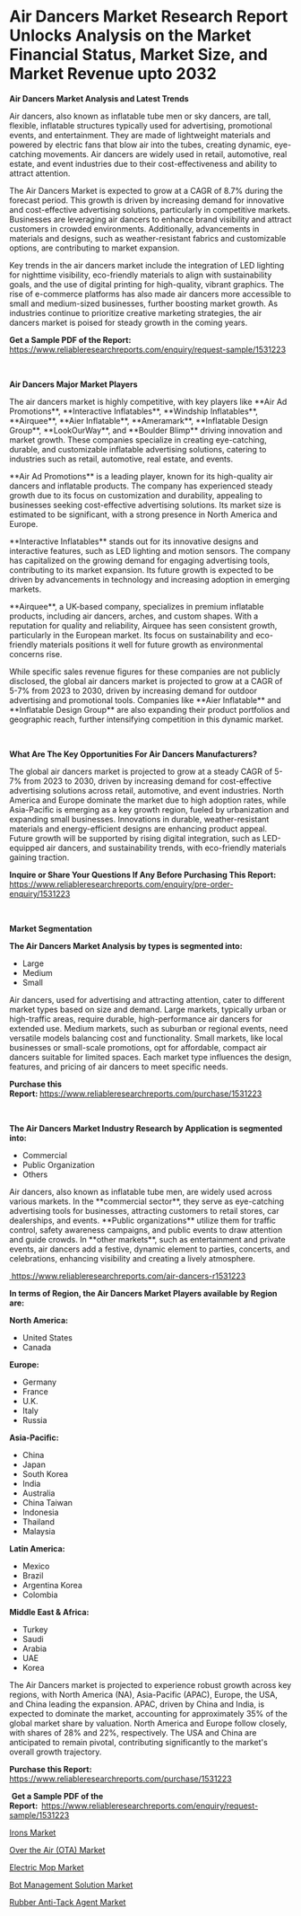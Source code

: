 <p><h1>Air Dancers Market Research Report Unlocks Analysis on the Market Financial Status, Market Size, and Market Revenue upto 2032</h1></p><p><strong>Air Dancers Market Analysis and Latest Trends</strong></p>
<p><p>Air dancers, also known as inflatable tube men or sky dancers, are tall, flexible, inflatable structures typically used for advertising, promotional events, and entertainment. They are made of lightweight materials and powered by electric fans that blow air into the tubes, creating dynamic, eye-catching movements. Air dancers are widely used in retail, automotive, real estate, and event industries due to their cost-effectiveness and ability to attract attention.</p><p>The Air Dancers Market is expected to grow at a CAGR of 8.7% during the forecast period. This growth is driven by increasing demand for innovative and cost-effective advertising solutions, particularly in competitive markets. Businesses are leveraging air dancers to enhance brand visibility and attract customers in crowded environments. Additionally, advancements in materials and designs, such as weather-resistant fabrics and customizable options, are contributing to market expansion.</p><p>Key trends in the air dancers market include the integration of LED lighting for nighttime visibility, eco-friendly materials to align with sustainability goals, and the use of digital printing for high-quality, vibrant graphics. The rise of e-commerce platforms has also made air dancers more accessible to small and medium-sized businesses, further boosting market growth. As industries continue to prioritize creative marketing strategies, the air dancers market is poised for steady growth in the coming years.</p></p>
<p><strong>Get a Sample PDF of the Report:&nbsp;</strong> <a href="https://www.reliableresearchreports.com/enquiry/request-sample/1531223?utm_campaign=2175&utm_medium=2&utm_source=Github&utm_content=ia&utm_term=26012025&utm_id=air-dancers">https://www.reliableresearchreports.com/enquiry/request-sample/1531223</a></p>
<p>&nbsp;</p>
<p><strong>Air Dancers Major Market Players</strong></p>
<p><p>The air dancers market is highly competitive, with key players like **Air Ad Promotions**, **Interactive Inflatables**, **Windship Inflatables**, **Airquee**, **Aier Inflatable**, **Ameramark**, **Inflatable Design Group**, **LookOurWay**, and **Boulder Blimp** driving innovation and market growth. These companies specialize in creating eye-catching, durable, and customizable inflatable advertising solutions, catering to industries such as retail, automotive, real estate, and events.</p><p>**Air Ad Promotions** is a leading player, known for its high-quality air dancers and inflatable products. The company has experienced steady growth due to its focus on customization and durability, appealing to businesses seeking cost-effective advertising solutions. Its market size is estimated to be significant, with a strong presence in North America and Europe.</p><p>**Interactive Inflatables** stands out for its innovative designs and interactive features, such as LED lighting and motion sensors. The company has capitalized on the growing demand for engaging advertising tools, contributing to its market expansion. Its future growth is expected to be driven by advancements in technology and increasing adoption in emerging markets.</p><p>**Airquee**, a UK-based company, specializes in premium inflatable products, including air dancers, arches, and custom shapes. With a reputation for quality and reliability, Airquee has seen consistent growth, particularly in the European market. Its focus on sustainability and eco-friendly materials positions it well for future growth as environmental concerns rise.</p><p>While specific sales revenue figures for these companies are not publicly disclosed, the global air dancers market is projected to grow at a CAGR of 5-7% from 2023 to 2030, driven by increasing demand for outdoor advertising and promotional tools. Companies like **Aier Inflatable** and **Inflatable Design Group** are also expanding their product portfolios and geographic reach, further intensifying competition in this dynamic market.</p></p>
<p>&nbsp;</p>
<p><strong>What Are The Key Opportunities For Air Dancers Manufacturers?</strong></p>
<p><p>The global air dancers market is projected to grow at a steady CAGR of 5-7% from 2023 to 2030, driven by increasing demand for cost-effective advertising solutions across retail, automotive, and event industries. North America and Europe dominate the market due to high adoption rates, while Asia-Pacific is emerging as a key growth region, fueled by urbanization and expanding small businesses. Innovations in durable, weather-resistant materials and energy-efficient designs are enhancing product appeal. Future growth will be supported by rising digital integration, such as LED-equipped air dancers, and sustainability trends, with eco-friendly materials gaining traction.</p></p>
<p><strong>Inquire or Share Your Questions If Any Before Purchasing This Report:</strong> <a href="https://www.reliableresearchreports.com/enquiry/pre-order-enquiry/1531223?utm_campaign=2175&utm_medium=2&utm_source=Github&utm_content=ia&utm_term=26012025&utm_id=air-dancers">https://www.reliableresearchreports.com/enquiry/pre-order-enquiry/1531223</a></p>
<p>&nbsp;</p>
<p><strong>Market Segmentation</strong></p>
<p><strong>The Air Dancers Market Analysis by types is segmented into:</strong></p>
<p><ul><li>Large</li><li>Medium</li><li>Small</li></ul></p>
<p><p>Air dancers, used for advertising and attracting attention, cater to different market types based on size and demand. Large markets, typically urban or high-traffic areas, require durable, high-performance air dancers for extended use. Medium markets, such as suburban or regional events, need versatile models balancing cost and functionality. Small markets, like local businesses or small-scale promotions, opt for affordable, compact air dancers suitable for limited spaces. Each market type influences the design, features, and pricing of air dancers to meet specific needs.</p></p>
<p><strong>Purchase this Report:&nbsp;</strong><a href="https://www.reliableresearchreports.com/purchase/1531223?utm_campaign=2175&utm_medium=2&utm_source=Github&utm_content=ia&utm_term=26012025&utm_id=air-dancers">https://www.reliableresearchreports.com/purchase/1531223</a></p>
<p>&nbsp;</p>
<p><strong>The Air Dancers Market Industry Research by Application is segmented into:</strong></p>
<p><ul><li>Commercial</li><li>Public Organization</li><li>Others</li></ul></p>
<p><p>Air dancers, also known as inflatable tube men, are widely used across various markets. In the **commercial sector**, they serve as eye-catching advertising tools for businesses, attracting customers to retail stores, car dealerships, and events. **Public organizations** utilize them for traffic control, safety awareness campaigns, and public events to draw attention and guide crowds. In **other markets**, such as entertainment and private events, air dancers add a festive, dynamic element to parties, concerts, and celebrations, enhancing visibility and creating a lively atmosphere.</p></p>
<p><a href="https://www.reliableresearchreports.com/air-dancers-r1531223?utm_campaign=2175&utm_medium=2&utm_source=Github&utm_content=ia&utm_term=26012025&utm_id=air-dancers">&nbsp;https://www.reliableresearchreports.com/air-dancers-r1531223</a></p>
<p><strong>In terms of Region, the Air Dancers Market Players available by Region are:</strong></p>
<p>
    <p> <strong> North America: </strong>
        <ul>
            <li>United States</li>
            <li>Canada</li>
        </ul>
        </p> 
    <p> <strong> Europe: </strong>
        <ul>
            <li>Germany</li>
            <li>France</li>
            <li>U.K.</li>
            <li>Italy</li>
            <li>Russia</li>
        </ul>
        </p> 
    <p> <strong> Asia-Pacific: </strong>
        <ul>
            <li>China</li>
            <li>Japan</li>
            <li>South Korea</li>
            <li>India</li>
            <li>Australia</li>
            <li>China Taiwan</li>
            <li>Indonesia</li>
            <li>Thailand</li>
            <li>Malaysia</li>
        </ul>
        </p> 
    <p> <strong> Latin America: </strong>
        <ul>
            <li>Mexico</li>
            <li>Brazil</li>
            <li>Argentina Korea</li>
            <li>Colombia</li>
        </ul>
        </p> 
    <p> <strong> Middle East & Africa: </strong>
        <ul>
            <li>Turkey</li>
            <li>Saudi</li>
            <li>Arabia</li>
            <li>UAE</li>
            <li>Korea</li>
        </ul>
    </p>
    </p>
<p><p>The Air Dancers market is projected to experience robust growth across key regions, with North America (NA), Asia-Pacific (APAC), Europe, the USA, and China leading the expansion. APAC, driven by China and India, is expected to dominate the market, accounting for approximately 35% of the global market share by valuation. North America and Europe follow closely, with shares of 28% and 22%, respectively. The USA and China are anticipated to remain pivotal, contributing significantly to the market's overall growth trajectory.</p></p>
<p><strong>Purchase this Report: </strong><a href="https://www.reliableresearchreports.com/purchase/1531223?utm_campaign=2175&utm_medium=2&utm_source=Github&utm_content=ia&utm_term=26012025&utm_id=air-dancers">https://www.reliableresearchreports.com/purchase/1531223</a></p>
<p>&nbsp;<strong>Get a Sample PDF of the Report:&nbsp;&nbsp;</strong><a href="https://www.reliableresearchreports.com/enquiry/request-sample/1531223?utm_campaign=2175&utm_medium=2&utm_source=Github&utm_content=ia&utm_term=26012025&utm_id=air-dancers">https://www.reliableresearchreports.com/enquiry/request-sample/1531223</a></p>
<p><strong></strong></p>
<p><p><a href="https://www.linkedin.com/pulse/revolutionizing-success-in-depth-review-theglobal-irons-market-4b3ff?utm_campaign=2175&utm_medium=2&utm_source=Github&utm_content=ia&utm_term=26012025&utm_id=air-dancers">Irons Market</a></p><p><a href="https://www.linkedin.com/pulse/analyzing-over-air-ota-market-126-cagr-growth-forecast-through-vapaf?utm_campaign=2175&utm_medium=2&utm_source=Github&utm_content=ia&utm_term=26012025&utm_id=air-dancers">Over the Air (OTA) Market</a></p><p><a href="https://www.linkedin.com/pulse/electric-mop-market-expected-grow-105-cagr-from-2025-9kiwe?utm_campaign=2175&utm_medium=2&utm_source=Github&utm_content=ia&utm_term=26012025&utm_id=air-dancers">Electric Mop Market</a></p><p><a href="https://www.linkedin.com/pulse/bot-management-solution-market-analysis-size-dynamics-expected-7qyje?utm_campaign=2175&utm_medium=2&utm_source=Github&utm_content=ia&utm_term=26012025&utm_id=air-dancers">Bot Management Solution Market</a></p><p><a href="https://www.linkedin.com/pulse/projected-revenue-growth-rubber-anti-tack-agent-market-136-cagr-jebrc?utm_campaign=2175&utm_medium=2&utm_source=Github&utm_content=ia&utm_term=26012025&utm_id=air-dancers">Rubber Anti-Tack Agent Market</a></p></p>